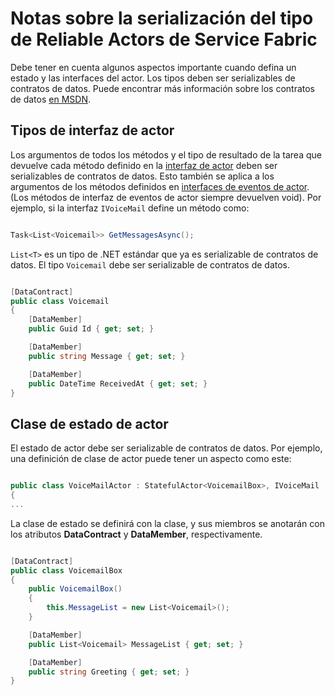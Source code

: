 <properties
   pageTitle="Notas de Reliable Actors sobre la serialización del tipo de actor | Microsoft Azure"
   description="Examina los requisitos básicos para la definición de clases serializables que se pueden usar para definir interfaces y estados de Reliable Actors de Service Fabric"
   services="service-fabric"
   documentationCenter=".net"
   authors="vturecek"
   manager="timlt"
   editor=""/>

<tags
   ms.service="service-fabric"
   ms.devlang="dotnet"
   ms.topic="article"
   ms.tgt_pltfrm="NA"
   ms.workload="NA"
   ms.date="11/13/2015"
   ms.author="vturecek"/>

# Notas sobre la serialización del tipo de Reliable Actors de Service Fabric

Debe tener en cuenta algunos aspectos importante cuando defina un estado y las interfaces del actor. Los tipos deben ser serializables de contratos de datos. Puede encontrar más información sobre los contratos de datos [en MSDN](https://msdn.microsoft.com/library/ms731923.aspx).

## Tipos de interfaz de actor

Los argumentos de todos los métodos y el tipo de resultado de la tarea que devuelve cada método definido en la [interfaz de actor](service-fabric-reliable-actors-introduction.md#actors) deben ser serializables de contratos de datos. Esto también se aplica a los argumentos de los métodos definidos en [interfaces de eventos de actor](service-fabric-reliable-actors-events.md#actor-events). (Los métodos de interfaz de eventos de actor siempre devuelven void). 
Por ejemplo, si la interfaz `IVoiceMail` define un método como:

```csharp

Task<List<Voicemail>> GetMessagesAsync();

```

`List<T>` es un tipo de .NET estándar que ya es serializable de contratos de datos. El tipo `Voicemail` debe ser serializable de contratos de datos.

```csharp

[DataContract]
public class Voicemail
{
    [DataMember]
    public Guid Id { get; set; }

    [DataMember]
    public string Message { get; set; }

    [DataMember]
    public DateTime ReceivedAt { get; set; }
}

```

## Clase de estado de actor

El estado de actor debe ser serializable de contratos de datos. Por ejemplo, una definición de clase de actor puede tener un aspecto como este:

```csharp

public class VoiceMailActor : StatefulActor<VoicemailBox>, IVoiceMail
{
...

```

La clase de estado se definirá con la clase, y sus miembros se anotarán con los atributos **DataContract** y **DataMember**, respectivamente.

```csharp

[DataContract]
public class VoicemailBox
{
    public VoicemailBox()
    {
        this.MessageList = new List<Voicemail>();
    }

    [DataMember]
    public List<Voicemail> MessageList { get; set; }

    [DataMember]
    public string Greeting { get; set; }
}

```

<!---HONumber=AcomDC_0121_2016-->